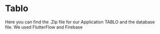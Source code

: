 # Tablo
Here you can find the .Zip file for our Application TABLO and the database file.
We used FlutterFlow and Firebase 
